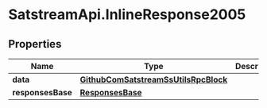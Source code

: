 # SatstreamApi.InlineResponse2005

## Properties
Name | Type | Description | Notes
------------ | ------------- | ------------- | -------------
**data** | [**GithubComSatstreamSsUtilsRpcBlock**](GithubComSatstreamSsUtilsRpcBlock.md) |  | [optional] 
**responsesBase** | [**ResponsesBase**](ResponsesBase.md) |  | [optional] 


